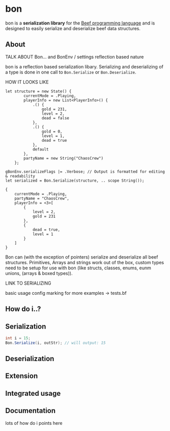 # bon

bon is a **serialization library** for the [Beef programming language](https://github.com/beefytech/Beef) and is designed to easily serialize and deserialize beef data structures.

## About

TALK ABOUT Bon... and BonEnv / settings reflection based nature

bon is a reflection based serialization libary. Serializing and deserializing of a type is done in one call to ``Bon.Serialize`` or ``Bon.Deserialize``.

HOW IT LOOKS LIKE

```bf
let structure = new State() {
		currentMode = .Playing,
		playerInfo = new List<PlayerInfo>() {
			.() {
				gold = 231,
				level = 2,
				dead = false
			},
			.() {
				gold = 0,
				level = 1,
				dead = true
			},
			default
		},
		partyName = new String("ChaosCrew")
	};

gBonEnv.serializeFlags |= .Verbose; // Output is formatted for editing & readability
let serialized = Bon.Serialize(structure, .. scope String());
```

```
{
	currentMode = .Playing,
	partyName = "ChaosCrew",
	playerInfo = <3>[
		{
			level = 2,
			gold = 231
		},
		{
			dead = true,
			level = 1
		}
	]
}
```

Bon can (with the exception of pointers) serialize and deserialize all beef structures. Primitives, Arrays and strings work out of the box, custom types need to be setup for use with bon (like structs, classes, enums, eunm unions, (arrays & boxed types)). 

LINK TO SERIALIZING

basic usage
config
marking
for more examples -> tests.bf

## How do i..?

## Serialization

```cs
int i = 15;
Bon.Serialize(i, outStr); // will output: 15
```

## Deserialization

## Extension

## Integrated usage

## Documentation

lots of how do i points here